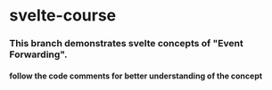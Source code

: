 # svelte-course

### This branch demonstrates svelte concepts of "Event Forwarding". 
#### follow the code comments for better understanding of the concept

